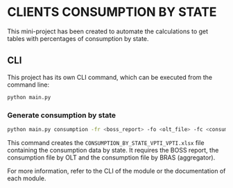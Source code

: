# CLIENTS CONSUMPTION BY STATE
This mini-project has been created to automate the calculations to get tables with percentages of consumption by state.

## CLI
This project has its own CLI command, which can be executed from the command line:
```bash
python main.py
```

### Generate consumption by state
```bash
python main.py consumption -fr <boss_report> -fo <olt_file> -fc <consumption_file> -fc <consumption_file>
```
This command creates the `CONSUMPTION_BY_STATE_VPTI_VPTI.xlsx` file containing the consumption data by state. It requires the BOSS report, the consumption file by OLT and the consumption file by BRAS (aggregator).

For more information, refer to the CLI of the module or the documentation of each module.